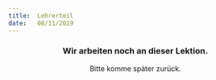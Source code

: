 ```yaml
---
title:  Lehrerteil
date:   08/11/2019
---
```


### <center>Wir arbeiten noch an dieser Lektion.</center>
<center>Bitte komme später zurück.</center>